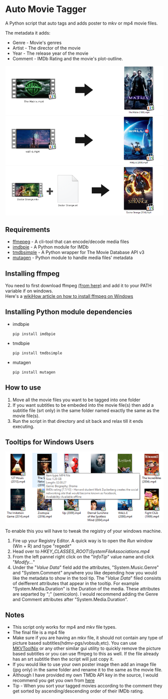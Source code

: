 # Auto Movie Tagger
A Python script that auto tags and adds poster to mkv or mp4 movie files.  

The metadata it adds:
+ Genre - Movie's genres
+ Artist - The director of the movie
+ Year - The release year of the movie
+ Comment - IMDb Rating and the movie's plot-outline.

![The Matrix](/promo-images/matrix.png)
![Wall-E](/promo-images/walle.png)
![Doctor Strange](/promo-images/strange.png) 

## Requirements
<ul>
  <li><a href="https://ffmpeg.org/">ffmepeg</a> - A cli-tool that can encode/decode media files</li>
  <li><a href="https://pypi.python.org/pypi/imdbpie">imdbpie</a> - A Python module for IMDb</li>
  <li><a href="https://pypi.python.org/pypi/tmdbsimple">tmdbsimple</a> - A Python wrapper for The Movie Database API v3</li>
  <li><a href="https://pypi.python.org/pypi/mutagen">mutagen</a> - Python module to handle media files' metadata</li>
</ul>

## Installing ffmpeg
You need to first download ffmpeg <a href="https://ffmpeg.org/download.html">(from here)</a> and add it to your PATH variable if on windows.  
Here's a <a href="http://www.wikihow.com/Install-FFmpeg-on-Windows">wikiHow article on how to install ffmpeg on Windows</a>

## Installing Python module dependencies
<ul>
  <li>imdbpie  <pre><code>pip install imdbpie</code></pre></li>
  <li>tmdbpie  <pre><code>pip install tmdbsimple</code></pre></li>
  <li>mutagen  <pre><code>pip install mutagen</code></pre></li>
</ul>

## How to use
<ol>
  <li>Move all the movie files you want to be tagged into one folder</li>
  <li>If you want subtitles to be embeded into the movie file(s) then add a subtitle file (srt only) in the same folder named exactly the same as the movie file(s).</li>
  <li>Run the script in that directory and sit back and relax till it ends executing. </li>
</ol>

## Tooltips for Windows Users
![tooltip](/promo-images/tooltip.png) 

To enable this you will have to tweak the registry of your windows machine.
1. Fire up your Registry Editor. A quick way is to open the _Run_ window (Win + R) and type "regedit"
2. Head over to <em>HKEY_CLASSES_ROOT\SystemFileAssociations\.mp4</em>
3. From the left pannel right click on the "_InfoTip_" value name and click "_Modify..._" 
4. Under the "_Value Data_" field add the attributes, "System.Music.Genre" and "System.Comment" anywhere you like depending how you would like the metadata to show in the tool tip. The "_Value Data_" filed consists of deifferent attributes that appear in the tooltip. For example "System.Media.Duration" is the Duration of the media. These attributes are separted by ";" (semicolon). I would recommend adding the Genre and Comment attributes after "System.Media.Duration".

## Notes
<ul>
  <li>This script only works for mp4 and mkv file types.</li>
  <li>The final file is a mp4 file</li>
  <li>Make sure if you are having an mkv file, it should not contain any type of picture based subtitles(hdmv-pgs/vobsub,etc). You can use <a href="https://mkvtoolnix.download/">MKVToolNix</a> or any other similar gui utility to quickly remove the picture based subtitles or you can use ffmpeg to this as well. If the file already has an srt subtitle then the script will just copy it.</li>
  <li>If you would like to use your own poster image then add an image file (jpg only) in the same folder and rename it to the same as the movie file.</li>
  <li>Although I have provided my own TMDb API key in the source, I would recommend you get you own from <a href="https://www.themoviedb.org/documentation/api">here</a></li>
  <li> Tip - When you sort your tagged movies according to the comment they get sorted by ascending/descending order of their IMDb rating.</li>
</ul>

